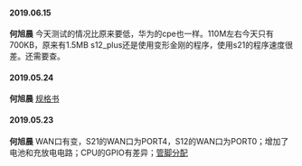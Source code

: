 
#### 2019.06.15
**何旭晨**  今天测试的情况比原来要低，华为的cpe也一样。110M左右今天只有700KB，原来有1.5MB
s12_plus还是使用变形金刚的程序，使用s21的程序速度很差。还需要查。
#### 2019.05.24
**何旭晨** [规格书](http://192.168.1.93:8000/%E8%A7%84%E6%A0%BC%E4%B9%A6/ZLT%20S12%20PLUS%E8%A7%84%E6%A0%BC%E4%B9%A6V1.0.docx)
#### 2019.05.23
**何旭晨** WAN口有变，S21的WAN口为PORT4，S12的WAN口为PORT0；增加了电池和充放电电路；CPU的GPIO有差异；[管脚分配](http://192.168.1.93:8000/s12plus/ZLT-S12-CAT6-7621A%E7%AE%A1%E8%84%9A%E5%88%86%E9%85%8D.xlsx)
